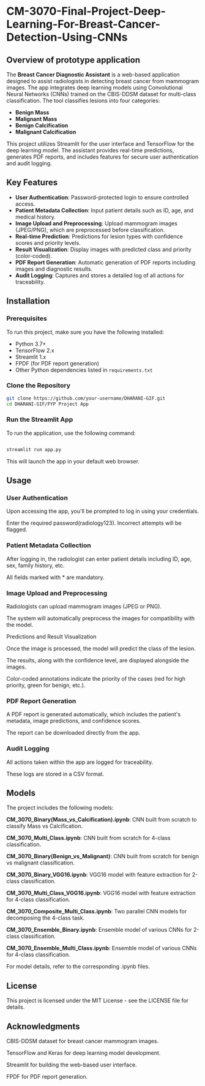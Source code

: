# CM-3070-Final-Project-Deep-Learning-For-Breast-Cancer-Detection-Using-CNNs

## Overview of prototype application

The **Breast Cancer Diagnostic Assistant** is a web-based application designed to assist radiologists in detecting breast cancer from mammogram images. The app integrates deep learning models using Convolutional Neural Networks (CNNs) trained on the CBIS-DDSM dataset for multi-class classification. The tool classifies lesions into four categories:

- **Benign Mass**
- **Malignant Mass**
- **Benign Calcification**
- **Malignant Calcification**

This project utilizes Streamlit for the user interface and TensorFlow for the deep learning model. The assistant provides real-time predictions, generates PDF reports, and includes features for secure user authentication and audit logging.

## Key Features

- **User Authentication**: Password-protected login to ensure controlled access.
- **Patient Metadata Collection**: Input patient details such as ID, age, and medical history.
- **Image Upload and Preprocessing**: Upload mammogram images (JPEG/PNG), which are preprocessed before classification.
- **Real-time Prediction**: Predictions for lesion types with confidence scores and priority levels.
- **Result Visualization**: Display images with predicted class and priority (color-coded).
- **PDF Report Generation**: Automatic generation of PDF reports including images and diagnostic results.
- **Audit Logging**: Captures and stores a detailed log of all actions for traceability.

## Installation

### Prerequisites

To run this project, make sure you have the following installed:

- Python 3.7+
- TensorFlow 2.x
- Streamlit 1.x
- FPDF (for PDF report generation)
- Other Python dependencies listed in `requirements.txt`

### Clone the Repository

```bash
git clone https://github.com/your-username/DHARANI-GIF.git
cd DHARANI-GIF/FYP Project App
```

### Run the Streamlit App

To run the application, use the following command:
```bash

streamlit run app.py
```

This will launch the app in your default web browser.

## Usage
### User Authentication

Upon accessing the app, you'll be prompted to log in using your credentials.

Enter the required password(radiology123). Incorrect attempts will be flagged.

### Patient Metadata Collection

After logging in, the radiologist can enter patient details including ID, age, sex, family history, etc.

All fields marked with * are mandatory.

### Image Upload and Preprocessing

Radiologists can upload mammogram images (JPEG or PNG).

The system will automatically preprocess the images for compatibility with the model.

Predictions and Result Visualization

Once the image is processed, the model will predict the class of the lesion.

The results, along with the confidence level, are displayed alongside the images.

Color-coded annotations indicate the priority of the cases (red for high priority, green for benign, etc.).

### PDF Report Generation

A PDF report is generated automatically, which includes the patient's metadata, image predictions, and confidence scores.

The report can be downloaded directly from the app.

### Audit Logging

All actions taken within the app are logged for traceability.

These logs are stored in a CSV format.

## Models

The project includes the following models:

**CM_3070_Binary(Mass_vs_Calcification).ipynb**: CNN built from scratch to classify Mass vs Calcification.

**CM_3070_Multi_Class.ipynb**: CNN built from scratch for 4-class classification.

**CM_3070_Binary(Benign_vs_Malignant)**: CNN built from scratch for benign vs malignant classification.

**CM_3070_Binary_VGG16.ipynb**: VGG16 model with feature extraction for 2-class classification.

**CM_3070_Multi_Class_VGG16.ipynb**: VGG16 model with feature extraction for 4-class classification.

**CM_3070_Composite_Multi_Class.ipynb**: Two parallel CNN models for decomposing the 4-class task.

**CM_3070_Ensemble_Binary.ipynb**: Ensemble model of various CNNs for 2-class classification.

**CM_3070_Ensemble_Multi_Class.ipynb**: Ensemble model of various CNNs for 4-class classification.

For model details, refer to the corresponding .ipynb files.

## License

This project is licensed under the MIT License - see the LICENSE
 file for details.

## Acknowledgments

CBIS-DDSM dataset for breast cancer mammogram images.

TensorFlow and Keras for deep learning model development.

Streamlit for building the web-based user interface.

FPDF for PDF report generation.
